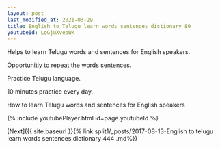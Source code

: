 ```yaml
---
layout: post
last_modified_at: 2021-03-29
title: English to Telugu learn words sentences dictionary 80 
youtubeId: LoGjuXveoWk
---
```

 
 
Helps to learn Telugu words and sentences for English speakers.

Opportunitiy to repeat the words sentences. 

Practice Telugu language. 
 
10 minutes practice every day. 
 
How to learn Telugu words and sentences for English speakers 
 
{% include youtubePlayer.html id=page.youtubeId %}
 
 
[Next]({{ site.baseurl }}{% link  split1/_posts/2017-08-13-English to telugu learn words sentences dictionary 444 .md%})
 
